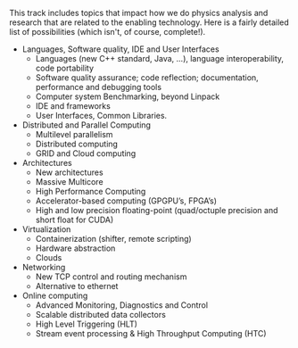 This track includes topics that impact how we do physics analysis and research that are related to the enabling technology. Here is a fairly detailed list of possibilities (which isn't, of course, complete!).

  - Languages, Software quality, IDE and User Interfaces
    - Languages (new C++ standard, Java, ...), language interoperability, code portability
    - Software quality assurance; code reflection; documentation, performance and debugging tools
    - Computer system Benchmarking, beyond Linpack  
    - IDE and frameworks
    - User Interfaces, Common Libraries.
  - Distributed and Parallel Computing
    - Multilevel parallelism
    - Distributed computing
    - GRID and Cloud computing
  - Architectures
    - New architectures
    - Massive Multicore
    - High Performance Computing
    - Accelerator-based computing (GPGPU’s, FPGA’s)
    - High and low precision floating-point (quad/octuple precision and short float for CUDA)
  - Virtualization
    - Containerization (shifter, remote scripting)
    - Hardware abstraction
    - Clouds
  - Networking
    - New TCP control and routing mechanism
    - Alternative to ethernet
  - Online computing
    - Advanced Monitoring, Diagnostics and Control
    - Scalable distributed data collectors
    - High Level Triggering (HLT)
    - Stream event processing & High Throughput Computing (HTC)
